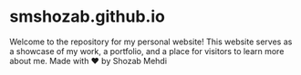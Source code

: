 # smshozab.github.io
Welcome to the repository for my personal website! This website serves as a showcase of my work, a portfolio, and a place for visitors to learn more about me.
Made with ❤️ by Shozab Mehdi











